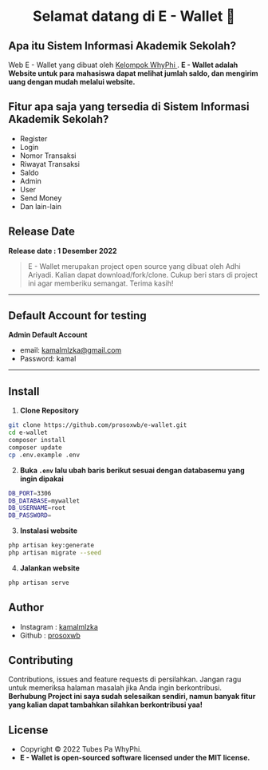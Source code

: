 <h1 align="center">Selamat datang di E - Wallet 👋</h1>

## Apa itu Sistem Informasi Akademik Sekolah?

Web E - Wallet  yang dibuat oleh <a href="https://github.com/prosoxwb"> Kelompok WhyPhi </a>. **E - Wallet adalah Website untuk para mahasiswa dapat melihat jumlah saldo, dan mengirim uang dengan mudah melalui website.**

## Fitur apa saja yang tersedia di Sistem Informasi Akademik Sekolah?

- Register
- Login
- Nomor Transaksi
- Riwayat Transaksi
- Saldo
- Admin
- User
- Send Money
- Dan lain-lain

## Release Date

**Release date : 1 Desember 2022**

> E - Wallet merupakan project open source yang dibuat oleh Adhi Ariyadi. Kalian dapat download/fork/clone. Cukup beri stars di project ini agar memberiku semangat. Terima kasih!

---

## Default Account for testing

**Admin Default Account**

- email: kamalmlzka@gmail.com
- Password: kamal

---

## Install

1. **Clone Repository**

```bash
git clone https://github.com/prosoxwb/e-wallet.git
cd e-wallet
composer install
composer update
cp .env.example .env
```

2. **Buka `.env` lalu ubah baris berikut sesuai dengan databasemu yang ingin dipakai**

```bash
DB_PORT=3306
DB_DATABASE=mywallet
DB_USERNAME=root
DB_PASSWORD=
```

3. **Instalasi website**

```bash
php artisan key:generate
php artisan migrate --seed
```

4. **Jalankan website**

```bash
php artisan serve
```

## Author

- Instagram : <a href="https://instagram.com/kamalmlzka/"> kamalmlzka</a>
- Github : <a href="https://github.com/prosoxwb"> prosoxwb</a>

## Contributing

Contributions, issues and feature requests di persilahkan.
Jangan ragu untuk memeriksa halaman masalah jika Anda ingin berkontribusi. **Berhubung Project ini saya sudah selesaikan sendiri, namun banyak fitur yang kalian dapat tambahkan silahkan berkontribusi yaa!**

## License

- Copyright © 2022 Tubes Pa WhyPhi.
- **E - Wallet is open-sourced software licensed under the MIT license.**